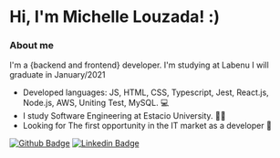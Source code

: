 # Hi, I'm Michelle Louzada! :)


### About me
I'm a {backend and frontend} developer. I'm studying at Labenu I will graduate in January/2021

- Developed languages: JS, HTML, CSS, Typescript, Jest, React.js, Node.js, AWS, Uniting Test, MySQL. 💻
- I study Software Engineering at  Estacio University. 👩‍💻
- Looking for The first opportunity in the IT market as a developer 💼

[![Github Badge](https://img.shields.io/badge/-Github-000?style=flat-square&logo=Github&logoColor=white&link=https://github.com/Michelle-Louzada)](https://github.com/Michelle-Louzada)
[![Linkedin Badge](https://img.shields.io/badge/-LinkedIn-blue?style=flat-square&logo=Linkedin&logoColor=white&link=https://www.linkedin.com/in/michelle-louzada-carballo-888b7017a/)](https://www.linkedin.com/in/michelle-louzada-carballo-888b7017a//)


